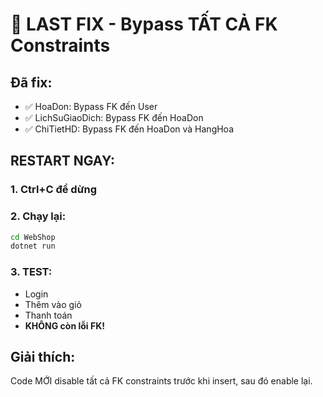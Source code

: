 # 🎯 LAST FIX - Bypass TẤT CẢ FK Constraints

## Đã fix:
- ✅ HoaDon: Bypass FK đến User
- ✅ LichSuGiaoDich: Bypass FK đến HoaDon
- ✅ ChiTietHD: Bypass FK đến HoaDon và HangHoa

## RESTART NGAY:

### 1. Ctrl+C để dừng
### 2. Chạy lại:
```bash
cd WebShop
dotnet run
```

### 3. TEST:
- Login
- Thêm vào giỏ
- Thanh toán
- **KHÔNG còn lỗi FK!**

## Giải thích:
Code MỚI disable tất cả FK constraints trước khi insert, sau đó enable lại.


